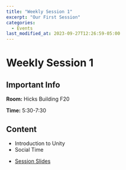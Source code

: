 ```yaml
---
title: "Weekly Session 1"
excerpt: "Our First Session"
categories:
  - Events
last_modified_at: 2023-09-27T12:26:59-05:00
---
```


# Weekly Session 1

## Important Info

**Room:** Hicks Building F20 

**Time:** 5:30-7:30

## Content

- Introduction to Unity
- Social Time

* [Session Slides](https://docs.google.com/presentation/d/165k-sY_gHXv99BLvzKKFQqnIXSD1jYs8EI-uz6jo6oY/edit?usp=sharing)
